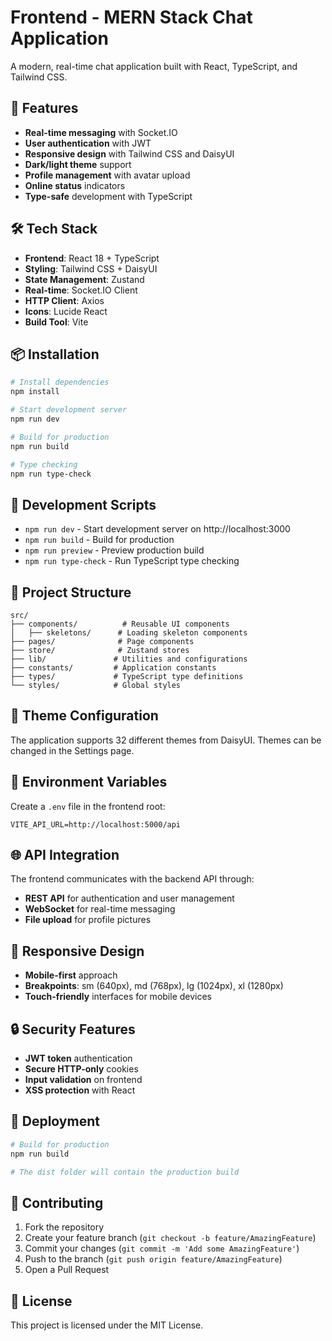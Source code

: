 # Frontend - MERN Stack Chat Application

A modern, real-time chat application built with React, TypeScript, and Tailwind CSS.

## 🚀 Features

- **Real-time messaging** with Socket.IO
- **User authentication** with JWT
- **Responsive design** with Tailwind CSS and DaisyUI
- **Dark/light theme** support
- **Profile management** with avatar upload
- **Online status** indicators
- **Type-safe** development with TypeScript

## 🛠️ Tech Stack

- **Frontend**: React 18 + TypeScript
- **Styling**: Tailwind CSS + DaisyUI
- **State Management**: Zustand
- **Real-time**: Socket.IO Client
- **HTTP Client**: Axios
- **Icons**: Lucide React
- **Build Tool**: Vite

## 📦 Installation

```bash
# Install dependencies
npm install

# Start development server
npm run dev

# Build for production
npm run build

# Type checking
npm run type-check
```

## 🎯 Development Scripts

- `npm run dev` - Start development server on http://localhost:3000
- `npm run build` - Build for production
- `npm run preview` - Preview production build
- `npm run type-check` - Run TypeScript type checking

## 📁 Project Structure

```
src/
├── components/          # Reusable UI components
│   ├── skeletons/      # Loading skeleton components
├── pages/              # Page components
├── store/              # Zustand stores
├── lib/               # Utilities and configurations
├── constants/         # Application constants
├── types/             # TypeScript type definitions
└── styles/            # Global styles
```

## 🎨 Theme Configuration

The application supports 32 different themes from DaisyUI. Themes can be changed in the Settings page.

## 🔧 Environment Variables

Create a `.env` file in the frontend root:

```env
VITE_API_URL=http://localhost:5000/api
```

## 🌐 API Integration

The frontend communicates with the backend API through:
- **REST API** for authentication and user management
- **WebSocket** for real-time messaging
- **File upload** for profile pictures

## 📱 Responsive Design

- **Mobile-first** approach
- **Breakpoints**: sm (640px), md (768px), lg (1024px), xl (1280px)
- **Touch-friendly** interfaces for mobile devices

## 🔒 Security Features

- **JWT token** authentication
- **Secure HTTP-only** cookies
- **Input validation** on frontend
- **XSS protection** with React

## 🚀 Deployment

```bash
# Build for production
npm run build

# The dist folder will contain the production build
```

## 🤝 Contributing

1. Fork the repository
2. Create your feature branch (`git checkout -b feature/AmazingFeature`)
3. Commit your changes (`git commit -m 'Add some AmazingFeature'`)
4. Push to the branch (`git push origin feature/AmazingFeature`)
5. Open a Pull Request

## 📄 License

This project is licensed under the MIT License.
